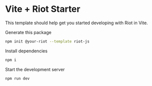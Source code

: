 # Vite + Riot Starter

This template should help get you started developing with Riot in Vite.

Generate this package

```sh
npm init @your-riot --template riot-js
```

Install dependencies

```sh
npm i
```

Start the development server

```sh
npm run dev
```
